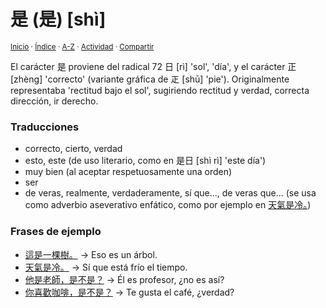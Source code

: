 # 是 (是) [shì]
<sup>[Inicio](../../../../index.md) · [Índice](../../../../indices/chino-espanol-shi4.md) · [A-Z](../../../../indices/alfabetico.md) · [Actividad](../../../../indices/actividad.md) · [Compartir](https://x.com/intent/tweet?text=%E6%98%AF%20(%E6%98%AF)%20%5Bsh%C3%AC%5D%20en%20el%20Diccionario%20chino-espa%C3%B1ol%2C%20con%20traducciones%2C%20frases%20de%20ejemplo%20y%20notas%20gramaticales.%0A%E2%86%92%20https%3A%2F%2Fjucardus.github.io%2Fcontenido%2Fs%2Fh%2Fi%2Fshi4-26159.html%0A%0A%23chn_espnl_jucardus%0A%40jucardus)</sup>

El carácter 是 proviene del radical 72 日 [rì] 'sol', 'día', y el carácter 正 [zhèng] 'correcto' (variante gráfica de 𤴓 [shū] 'pie'). Originalmente representaba 'rectitud bajo el sol', sugiriendo rectitud y verdad, correcta dirección, ir derecho.

### Traducciones

* correcto, cierto, verdad
* esto, este (de uso literario, como en 是日 [shì rì] 'este día')
* muy bien (al aceptar respetuosamente una orden)
* ser
* de veras, realmente, verdaderamente, sí que..., de veras que... (se usa como adverbio aseverativo enfático, como por ejemplo en [天氣是冷。](../../../../contenido/t/i/a/tian1-qi4-shi4-leng3.md))


### Frases de ejemplo

* [這是一棵樹。](../../../../contenido/z/h/e/zhe4-shi2-yi1-ke1-shu4.md) → Eso es un árbol.
* [天氣是冷。](../../../../contenido/t/i/a/tian1-qi4-shi4-leng3.md) → Sí que está frío el tiempo.
* [他是老師，是不是？](../../../../contenido/t/a/1/ta1-shi4-lao3-shi1-shi4-bu2-shi4.md) → Él es profesor, ¿no es así?
* [你喜歡咖啡，是不是？](../../../../contenido/n/i/3/ni3-xi3-huan1-ka1-fei1-shi4-bu2-shi4.md) → Te gusta el café, ¿verdad?
